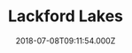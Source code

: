 ---
date: 2018-07-08T09:11:54.000Z
title: Lackford Lakes
latitude: 52.30409773144306
longitude: 0.6407043100165769
category: checkin
---